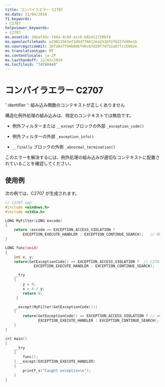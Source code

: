 ```yaml
---
title: コンパイラエラー C2707
ms.date: 11/04/2016
f1_keywords:
- C2707
helpviewer_keywords:
- C2707
ms.assetid: 3deaf45c-74da-4c9d-acc6-b82412720b74
ms.openlocfilehash: e29812563ef1d4d7f6612ea2516f2f6327e90e1b
ms.sourcegitcommit: 16fa847794b60bf40c67d20f74751a67fccb602e
ms.translationtype: MT
ms.contentlocale: ja-JP
ms.lasthandoff: 12/03/2019
ms.locfileid: "74760440"
---
```

# <a name="compiler-error-c2707"></a>コンパイラエラー C2707

' identifier ': 組み込み関数のコンテキストが正しくありません

構造化例外処理の組み込みは、特定のコンテキストでは無効です。

- 例外フィルターまたは `__except` ブロックの外部 `_exception_code()`

- 例外フィルターの外部 `_exception_info()`

- `__finally` ブロックの外側 `_abnormal_termination()`

このエラーを解決するには、例外処理の組み込みが適切なコンテキストに配置されていることを確認してください。

## <a name="example"></a>使用例

次の例では、C2707 が生成されます。

```cpp
// C2707.cpp
#include <windows.h>
#include <stdio.h>

LONG MyFilter(LONG excode)
{
    return (excode == EXCEPTION_ACCESS_VIOLATION ?
        EXCEPTION_EXECUTE_HANDLER : EXCEPTION_CONTINUE_SEARCH);   // OK
}

LONG func(void)
{
    int x, y;
    return(GetExceptionCode() == EXCEPTION_ACCESS_VIOLATION ?  // C2707
             EXCEPTION_EXECUTE_HANDLER : EXCEPTION_CONTINUE_SEARCH);

    __try
    {
        y = 0;
        x = 4 / y;
        return 0;
     }

    __except(MyFilter(GetExceptionCode()))
    {
        return(GetExceptionCode() == EXCEPTION_ACCESS_VIOLATION ? // ok
               EXCEPTION_EXECUTE_HANDLER : EXCEPTION_CONTINUE_SEARCH);
    }
}

int main()
{
    __try
    {
        func();
    } __except(EXCEPTION_EXECUTE_HANDLER)
    {
        printf_s("Caught exception\n");
    }
}
```
